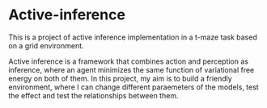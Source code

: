 # Active-inference

<p>This is a project of active inference implementation in a t-maze task based on a grid environment.</p>
<p>Active inference is a framework that combines action and perception as inference, where an agent minimizes the same function of variational free energy on both of them.  
In this project, my aim is to build a friendly environment, where I can change different paraemeters of the models, test the effect and test the relationships between them.</p>
